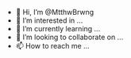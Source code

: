 - 👋 Hi, I’m @MtthwBrwng
- 👀 I’m interested in ...
- 🌱 I’m currently learning ...
- 💞️ I’m looking to collaborate on ...
- 📫 How to reach me ...

<!---
MtthwBrwng/MtthwBrwng is a ✨ special ✨ repository because its `README.md` (this file) appears on your GitHub profile.
You can click the Preview link to take a look at your changes.
--->
